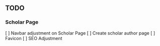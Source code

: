 ## TODO

### Scholar Page
[ ] Navbar adjustment on Scholar Page
[ ] Create scholar author page
[ ] Favicon
[ ] SEO Adjustment
